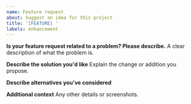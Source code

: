 ```yaml
---
name: Feature request
about: Suggest an idea for this project
title: '[FEATURE] '
labels: enhancement
---
```


**Is your feature request related to a problem? Please describe.**
A clear description of what the problem is.

**Describe the solution you'd like**
Explain the change or addition you propose.

**Describe alternatives you've considered**

**Additional context**
Any other details or screenshots.
